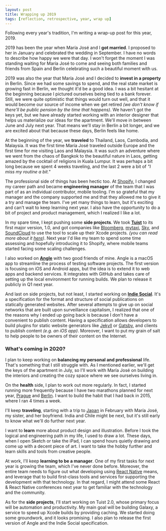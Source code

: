 ```yaml
---
layout: post
title: Wrapping up 2019
tags: [reflection, retrospective, year, wrap up]
---
```


Following every year's tradition,
I'm writing a wrap-up post for this year, 2019.

2019 has been the year when María José and I **got married**.
I proposed to her in January and celebrated the wedding in September.
I have no words to describe how happy we were that day.
I won't forget the moment I was standing waiting for María José to come
and seeing both families and friends from Spain and Berlin celebrating such a beautiful moment with us.

2019 was also the year that María José and I decided to **invest in a property** in Berlin.
Since we had some savings to spend,
and the real state market is growing fast in Berlin,
we thought it'd be a good idea.
I was a bit hesitant at the beginning because I pictured ourselves being tied to a bank forever.
Still, we were quite optimistic that things would turn out well,
and that it would become our source of income when we get retired
_(we don't know if there'll be public pension by the time that happens)_.
We haven't got the keys yet,
but we have already started working with an interior designer that helps us materialize our ideas for the apartment.
We'll move in between June and July next year.
That means we'll stay in Berlin a bit longer,
and we are excited about that because these days,
Berlin feels like home.

At the beginning of the year,
we **traveled** to Thailand, Laos, Cambodia, and Malaysia.
It was the first time María José traveled outside Europe
and the first time for me visiting Laos and Malaysia.
It was such an adventure where we went from the chaos of Bangkok to the beautiful nature in Laos,
getting amazed by the cocktail of religions in Kuala Lumpur.
It was perhaps a bit long because we spent 4 weeks traveling,
and the last 2 were a bit of _"I miss my routine a bit."_

The professional side of things has been hectic too.
At [Shopify](https://www.shopify.com),
I changed my career path and became **engineering manager** of the team that I was part of as an individual contributor, mobile tooling.
I'm so grateful that my manager and the company supported me and that they allowed me to give it a try and manage the team.
I've yet many things to learn, but it's exciting and can't wait to keep learning next year.
I also have the opportunity to do a bit of project and product management,
which I realized I like a lot.

In my spare time,
I kept pushing some **side projects**.
We took [**Tuist**](https://tuist.io) to its first major version, 1.0,
and got companies like [Bloomberg](https://bloomberg.com), [mytaxi](https://es.mytaxi.com/taxistas.html), [Sky](https://www.sky.es/), and [SoundCloud](https://soundcloud.com) to use the tool to scale up their Xcode projects.
_(you can read more about it [here](https://tuist.io/blog/2019/12/18/version-1.0.0/))_.
Next year I'd like my team to spend some time assessing and hopefully introducing it to Shopify,
where mobile teams started facing some scaling challenges.

I also worked on [**Angle**](https://angle.dev) with two good friends of mine.
Angle is a macOS app to streamline the process of testing software projects.
The first version is focusing on iOS and Android apps,
but the idea is to extend it to web apps and backend services.
It integrates with GitHub and takes care of setting up the local environment for running builds.
We plan to release it publicly in Q1 next year.

And last on side projects,
but not least,
I started working on [**Indie Social**](https://github.com/indiesocial).
It's a specification for the format and structure of social publications on statically generated websites.
After several attempts to give up on social networks that are built upon surveillance capitalism,
I realized that one of the reasons why I ended up going back is because I don't have a convenient to publish content.
Having a specification allows developers to build plugins for static website generators like [Jekyll](https://jekyllrb.com/) or [Gatsby](https://www.gatsbyjs.org/), and clients to publish content _(e.g. an iOS app)_.
Moreover,
I want to put my grain of salt to help people to be owners of their content on the Internet.

### What's coming in 2020?

I plan to keep working on **balancing my personal and professional** life.
That's something that I still struggle with.
As I mentioned earlier,
we'll get the keys of the apartment in July,
so I'll work with María José on building the interiors and creating the cozy space where we see ourselves living in.

On the **health** side,
I plan to work out more regularly.
In fact,
I started running more frequently because I have two marathons planned for next year, [Prague](https://www.runczech.com/en/events/volkswagen-marathon-weekend-2019/races/volkswagen-prague-marathon/index.shtml) and [Berlin](https://www.getkidsgoing.com/berlin_marathon.htm?gclid=EAIaIQobChMIm8zdwu3d5gIVS1XTCh1QKw8pEAAYASAAEgJzYvD_BwE).
I want to build the habit that I had back in 2015,
where I ran 4 times a week.

I'll keep **traveling**,
starting with a trip to [Japan](https://en.wikipedia.org/wiki/Japan) in February with María José, my sister, and her boyfriend.
India and Chile might be next, but it's still early to know what we'll do further next year.

I want to **learn** more about product design and illustration.
Before I took the logical and engineering path in my life,
I used to draw a lot.
These days,
when I open Sketch or take the iPad,
I can spend hours quietly drawing and come up with a decent piece of art.
I want to take the hobby further and learn skills and tools from creative people.

At work,
I'll keep **learning to be a manager**.
One of my first tasks for next year is growing the team,
which I've never done before.
Moreover,
the entire team needs to figure out what developing using [React Native](https://facebook.github.io/react-native/) means,
and leverage that to build first-class tools and services for supporting the development with that technology.
In that regard,
I might attend some React & React Native conferences next year to get familiar with the technology and the community.

As for the **side projects**,
I'll start working on Tuist 2.0,
whose primary focus will be automation and productivity.
My main goal will be building Galaxy,
a service to speed up Xcode builds by providing caching.
We started doing some groundwork,
and it looks promising.
I also plan to release the first version of Angle and the Indie Social specification.
